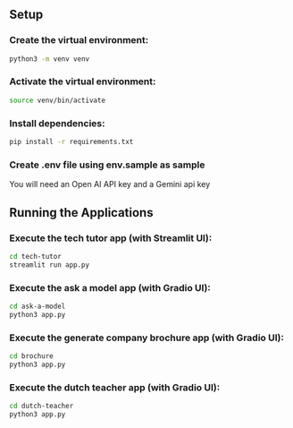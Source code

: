 ## Setup

### Create the virtual environment:

```bash
python3 -m venv venv
```

### Activate the virtual environment:

```bash
source venv/bin/activate
```

### Install dependencies:

```bash
pip install -r requirements.txt
```

### Create .env file using env.sample as sample

You will need an Open AI API key and a Gemini api key

## Running the Applications

### Execute the tech tutor app (with Streamlit UI):

```bash
cd tech-tutor
streamlit run app.py
```

### Execute the ask a model app (with Gradio UI):

```bash
cd ask-a-model
python3 app.py
```

### Execute the generate company brochure app (with Gradio UI):

```bash
cd brochure
python3 app.py
```

### Execute the dutch teacher app (with Gradio UI):

```bash
cd dutch-teacher
python3 app.py
```
